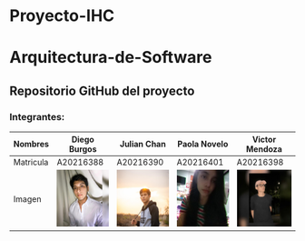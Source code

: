 # Proyecto-IHC
# Arquitectura-de-Software

<h2>Repositorio GitHub del proyecto</h2>

<h3>Integrantes:</h3>

| Nombres | Diego Burgos | Julian Chan  | Paola Novelo | Victor Mendoza  |
| ------------- | ------------- | ------------- | ------------- | ------------- | 
| Matricula  | A20216388  | A20216390 | A20216401 | A20216398 |
| Imagen | <img src="Recursos/Diego.jpeg"  width="100" height="100" />  | <img src="Recursos/IMG_7264.JPG"  width="100" height="100" />  | <img src="Recursos/Pau.jpeg"  width="100" height="100" /> | <img src="Recursos/Victor.jpeg"  width="100" height="100" /> 
